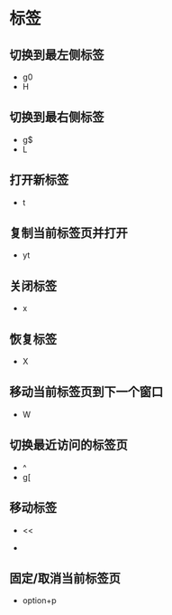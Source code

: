 # 标签

## 切换到最左侧标签
- g0
- H

## 切换到最右侧标签
- g$
- L

## 打开新标签
- t

## 复制当前标签页并打开
- yt

## 关闭标签
- x
## 恢复标签
- X

## 移动当前标签页到下一个窗口
- W

## 切换最近访问的标签页
- ^
- g[

## 移动标签
- <<
- >>

## 固定/取消当前标签页
- option+p